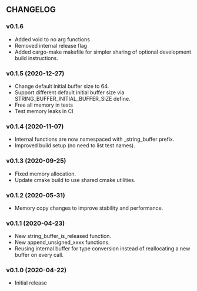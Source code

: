 ## CHANGELOG

### v0.1.6

* Added void to no arg functions
* Removed internal release flag
* Added cargo-make makefile for simpler sharing of optional development build instructions.

### v0.1.5 (2020-12-27)

* Change default initial buffer size to 64.
* Support different default initial buffer size via STRING_BUFFER_INITIAL_BUFFER_SIZE define.
* Free all memory in tests
* Test memory leaks in CI

### v0.1.4 (2020-11-07)

* Internal functions are now namespaced with _string_buffer prefix.
* Improved build setup (no need to list test names).

### v0.1.3 (2020-09-25)

* Fixed memory allocation.
* Update cmake build to use shared cmake utilities.

### v0.1.2 (2020-05-31)

* Memory copy changes to improve stability and performance.

### v0.1.1 (2020-04-23)

* New string_buffer_is_released function.
* New append_unsigned_xxxx functions.
* Reusing internal buffer for type conversion instead of reallocating a new buffer on every call.

### v0.1.0 (2020-04-22)

* Initial release

